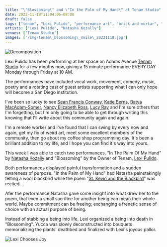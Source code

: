 ```yaml
---
title: "\"Blossoming\" and \"In the Palm of My Hand\" at Tenam Studio"
date: 2022-11-18T11:04:06-08:00
draft: false
tags: ["tenam", "Lexi Pulido", "performance art", "brick and mortar", "10 AM", "rebirth", "sacrifice"]
artists: ["Lexi Pulido", "Natasha Kozally"]
venues: ["Tenam Studio"]
images: ['/img/tenam\_blossoming\_smile\_20221118.jpg']
---
```


![Decomposition](/img/tenam_blossoming_decomposition_20221118.png)

Lexi Pulido has been performing at her space on Adams Avenue [Tenam Studio](https://www.tenamstudio.com/) for a few months now, giving a 15 minute performance EVERY DAY Monday through Friday at 10 AM.

The performances have included vocal work, movement, comedy, music, poetry and a rotating cast of guest artists supporting what I can only hope will become a San Diego institution.

I've been so lucky to see [Sean Francis Conway](https://seanfrancisconway.com/), [Katie Berns](https://katieberns.com/about), [Batya MacAdam-Somer](https://bmacadamsomer.wordpress.com/), [Nancy Elizabeth Ross](https://www.instagram.com/nancyelizaross/), [Lucy Ray](https://www.instagram.com/lucy.rayz/) and I'm sure others that I'm forgetting, but I'm only going to be able to get through writing this knowing that I'll write about this community again and again.

I'm a remote worker and I've found that I can swing by every now and again, get my fix of weird art, meet some excellent members of the community, then go about my coffee shop programming day.
It's been a brilliant addition to my life, and I hope you can find it's way into yours.

This week I was able to catch two performances, "In The Palm Of My Hand" by [Natasha Kozally](http://natashakozaily.com/) and "Blossoming" by the Owner of Tenam, [Lexi Pulido](https://www.lexipulido.com/).

Both performances displayed painful transformation and a sudden awareness of purpose.
"In the Palm of My Hand" had Natasha painstakingly felting a wool blackbird while the poem "[St. Kevin and the Blackbird](https://poetryarchive.org/poem/st-kevin-and-blackbird/)" was recited.

Afer the performance Natasha gave some insight into what drew her to the poem, that even a small sacrifice for another being can mean their whole world.
Maybe commitment can be freeing; exchanging a frenetic sense of choice with an actual purpose of being.

Instead of stabbing a being into life, Lexi organized a being into death in "Blossoming".
Yucca was slowly deconstructed into bouquets memorializing the plants' deathbed and finalized with Lexi's joyous pallor.

![Lexi Chooses Joy](/img/tenam_blossoming_smile_20221118.jpg)

